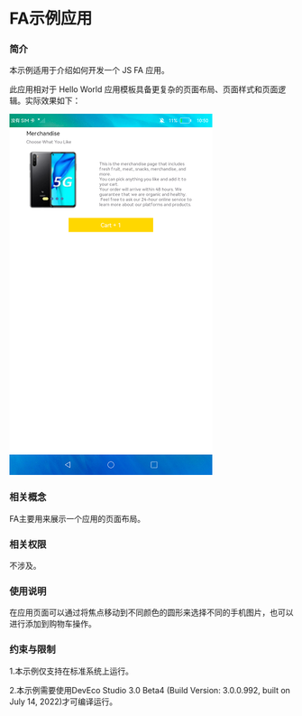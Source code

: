 # FA示例应用

### 简介

本示例适用于介绍如何开发一个 JS FA 应用。

此应用相对于 Hello World 应用模板具备更复杂的页面布局、页面样式和页面逻辑。实际效果如下：

![](screenshots/device/JsApp1.png)

### 相关概念

FA主要用来展示一个应用的页面布局。

### 相关权限

不涉及。

### 使用说明

在应用页面可以通过将焦点移动到不同颜色的圆形来选择不同的手机图片，也可以进行添加到购物车操作。

### 约束与限制

1.本示例仅支持在标准系统上运行。

2.本示例需要使用DevEco Studio 3.0 Beta4 (Build Version: 3.0.0.992, built on July 14, 2022)才可编译运行。